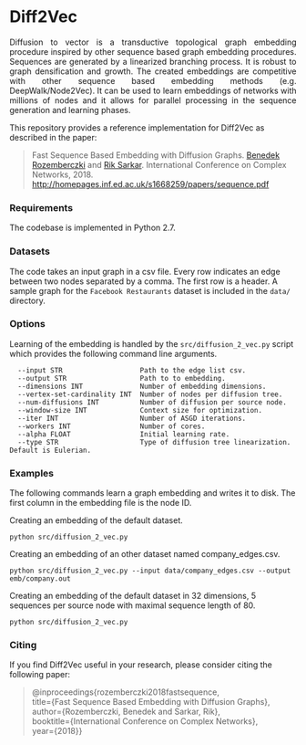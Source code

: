 Diff2Vec
============================================
<p align="justify">
Diffusion to vector is a transductive topological graph embedding procedure inspired by other sequence based graph embedding procedures. Sequences are generated by a linearized branching process. It is robust to graph densification and growth. The created embeddings are competitive with other sequence based embedding methods (e.g. DeepWalk/Node2Vec). It can be used to learn embeddings of networks with millions of nodes and it allows for parallel processing in the sequence generation and learning phases.
</p>

This repository provides a reference implementation for Diff2Vec as described in the paper:
> Fast Sequence Based Embedding with Diffusion Graphs.
> [Benedek Rozemberczki](http://homepages.inf.ed.ac.uk/s1668259/) and  [Rik Sarkar](https://homepages.inf.ed.ac.uk/rsarkar/).
> International Conference on Complex Networks, 2018.
> http://homepages.inf.ed.ac.uk/s1668259/papers/sequence.pdf


### Requirements

The codebase is implemented in Python 2.7.

### Datasets

The code takes an input graph in a csv file. Every row indicates an edge between two nodes separated by a comma. The first row is a header. A sample graph for the `Facebook Restaurants` dataset is included in the  `data/` directory.

### Options

Learning of the embedding is handled by the `src/diffusion_2_vec.py` script which provides the following command line arguments.

```
  --input STR                   Path to the edge list csv.
  --output STR                  Path to to embedding.
  --dimensions INT              Number of embedding dimensions.
  --vertex-set-cardinality INT  Number of nodes per diffusion tree.
  --num-diffusions INT          Number of diffusion per source node.
  --window-size INT             Context size for optimization.
  --iter INT                    Number of ASGD iterations.
  --workers INT                 Number of cores.
  --alpha FLOAT                 Initial learning rate.
  --type STR                    Type of diffusion tree linearization. Default is Eulerian.
```

### Examples

The following commands learn a graph embedding and writes it to disk. The first column in the embedding file is the node ID.

Creating an embedding of the default dataset.

```
python src/diffusion_2_vec.py
```
Creating an embedding of an other dataset named company_edges.csv.

```
python src/diffusion_2_vec.py --input data/company_edges.csv --output emb/company.out
```

Creating an embedding of the default dataset in 32 dimensions, 5 sequences per source node with maximal sequence length of 80.

```
python src/diffusion_2_vec.py
```

### Citing

If you find Diff2Vec useful in your research, please consider citing the following paper:

>@inproceedings{rozemberczki2018fastsequence,  
  title={Fast Sequence Based Embedding with Diffusion Graphs},  
  author={Rozemberczki, Benedek and Sarkar, Rik},  
  booktitle={International Conference on Complex Networks},  
  year={2018}}
